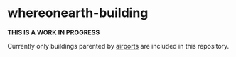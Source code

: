 whereonearth-building
==

**THIS IS A WORK IN PROGRESS**

Currently only buildings parented by [airports](https://github.com/straup/whereonearth-airport) are included in this repository.
